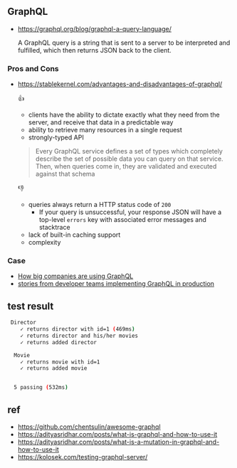 


## GraphQL
- https://graphql.org/blog/graphql-a-query-language/

  A GraphQL query is a string that is sent to a server to be interpreted and fulfilled, which then returns JSON back to the client.


### Pros and Cons
- https://stablekernel.com/advantages-and-disadvantages-of-graphql/

   :thumbsup:
    - clients have the ability to dictate exactly what they need from the server, and receive that data in a predictable way
    - ability to retrieve many resources in a single request 
    - strongly-typed API
    > Every GraphQL service defines a set of types which completely describe the set of possible data you can query on that service. Then, when queries come in, they are validated and executed against that schema
    
   :thumbsdown:
     - queries always return a HTTP status code of `200`
       - If your query is unsuccessful, your response JSON will have a top-level `errors` key with associated error messages and stacktrace
     - lack of built-in caching support
     - complexity

### Case
 - [How big companies are using GraphQL](https://syndicode.com/2019/01/01/how-big-companies-are-using-graphql/)
 - [stories from developer teams implementing GraphQL in production](https://www.graphql.com/case-studies/)


## test result
```bash
 Director
    ✓ returns director with id=1 (469ms)
    ✓ returns director and his/her movies
    ✓ returns added director

  Movie
    ✓ returns movie with id=1
    ✓ returns added movie


  5 passing (532ms)
```


## ref
- https://github.com/chentsulin/awesome-graphql
- https://adityasridhar.com/posts/what-is-graphql-and-how-to-use-it
- https://adityasridhar.com/posts/what-is-a-mutation-in-graphql-and-how-to-use-it
- https://kolosek.com/testing-graphql-server/
